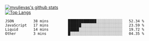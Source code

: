 [![mvuljevas's github stats](https://github-readme-stats.vercel.app/api?username=mvuljevas&show_icons=true&theme=dracula)](https://www.mvuljevas.com)
<br>
[![Top Langs](https://github-readme-stats.vercel.app/api/top-langs/?username=mvuljevas&theme=dracula)](https://www.mvuljevas.com)

<!--START_SECTION:waka-->
```text
JSON         38 mins         █████████████░░░░░░░░░░░░   52.34 % 
JavaScript   17 mins         ██████░░░░░░░░░░░░░░░░░░░   23.59 % 
Liquid       14 mins         █████░░░░░░░░░░░░░░░░░░░░   19.72 % 
Other        3 mins          █░░░░░░░░░░░░░░░░░░░░░░░░   04.35 % 
```
<!--END_SECTION:waka-->
